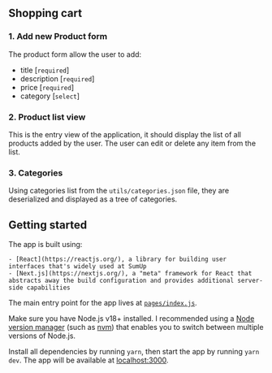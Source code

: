## Shopping cart

### 1. Add new Product form

The product form allow the user to add:
- title [`required`]
- description [`required`]
- price [`required`]
- category [`select`]

### 2. Product list view

This is the entry view of the application, it should display the list of all products added by the user. The user can edit or delete any item from the list.

### 3. Categories

Using categories list from the `utils/categories.json` file, they are deserialized and displayed as a tree of categories. 

## Getting started

   The app is built using:

    - [React](https://reactjs.org/), a library for building user interfaces that's widely used at SumUp
    - [Next.js](https://nextjs.org/), a "meta" framework for React that abstracts away the build configuration and provides additional server-side capabilities

   The main entry point for the app lives at [`pages/index.js`](./pages/index.js).

   Make sure you have Node.js v18+ installed. I recommended using a [Node version manager](https://npm.github.io/installation-setup-docs/installing/using-a-node-version-manager.html) (such as [nvm](https://github.com/nvm-sh/nvm)) that enables you to switch between multiple versions of Node.js.

   Install all dependencies by running `yarn`, then start the app by running `yarn dev`. The app will be available at [localhost:3000](http://localhost:3000).
